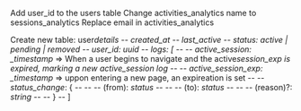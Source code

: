 Add user_id to the users table
Change activities_analytics name to sessions_analytics
Replace email in activities_analytics

Create new table: user*details
-- created_at
-- last_active
-- status: active | pending | removed
-- user_id: uuid
-- logs: [
-- -- *active_session*: \_timestamp* => When a user begins to navigate and the active*session_exp is expired, marking a new active_session log
-- -- *active_session_exp*: \_timestamp* => uppon entering a new page, an expireation is set
-- -- _status_change_: {
-- -- -- (from): _status_
-- -- -- (to): _status_
-- -- -- (reason)?: _string_
-- -- }
-- ]
